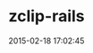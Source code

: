 ---
layout: post
title:  "zclip-rails"
repo:   "HaNdTriX/zclip-rails"
date:   2015-02-18 17:02:45
gemurl: https://github.com/HaNdTriX/zclip-rails
---